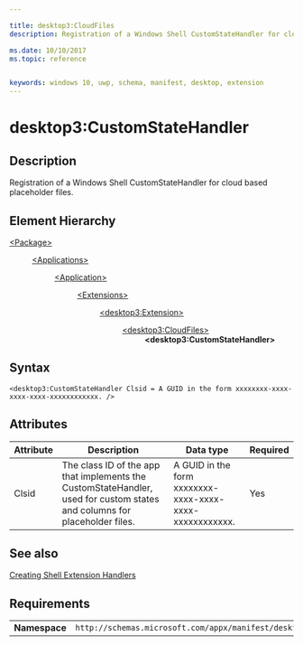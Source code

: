 ```yaml
---

title: desktop3:CloudFiles
description: Registration of a Windows Shell CustomStateHandler for cloud based placeholder files. 

ms.date: 10/10/2017
ms.topic: reference


keywords: windows 10, uwp, schema, manifest, desktop, extension 
---
```


# desktop3:CustomStateHandler

## Description
Registration of a Windows Shell CustomStateHandler for cloud based placeholder files. 

## Element Hierarchy
<dl>
<dt><a href="element-package.md">&lt;Package&gt;</a></dt>
<dd>
<dl>
<dt><a href="element-applications.md">&lt;Applications&gt;</a></dt>
<dd>
<dl>
<dt><a href="element-application.md">&lt;Application&gt;</a></dt>
<dd>
<dl>
<dt><a href="element-1-extensions.md">&lt;Extensions&gt;</a></dt>
<dd>
<dl>
<dt><a href="element-desktop3-extension.md">&lt;desktop3:Extension&gt;</a></dt>
<dd>
<dl>
<dt><a href="element-desktop3-cloudfiles.md">&lt;desktop3:CloudFiles&gt;</a></dt>
<dd><b>&lt;desktop3:CustomStateHandler&gt;</b></dd>
</dl>
</dd>
</dl>
</dd>
</dl>
</dd>
</dl>
</dd>
</dl>
</dd>
</dl>


## Syntax
```syntax
<desktop3:CustomStateHandler Clsid = A GUID in the form xxxxxxxx-xxxx-xxxx-xxxx-xxxxxxxxxxxx. />
```

## Attributes
| Attribute | Description | Data type | Required |
|-----------|-------------|-----------|----------|
| Clsid | The class ID of the app that implements the CustomStateHandler, used for custom states and columns for placeholder files. | A GUID in the form xxxxxxxx-xxxx-xxxx-xxxx-xxxxxxxxxxxx. | Yes |

## See also
[Creating Shell Extension Handlers](https://msdn.microsoft.com/library/windows/desktop/cc144067(v=vs.85).aspx)

## Requirements

|               |                                                             |
|---------------|-------------------------------------------------------------|
| **Namespace** | `http://schemas.microsoft.com/appx/manifest/desktop/windows10/3` |